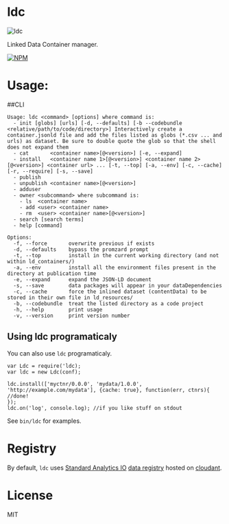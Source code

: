 ldc
====

![ldc](https://raw2.github.com/standard-analytics/ldc/master/logo.png)

Linked Data Container manager.

[![NPM](https://nodei.co/npm/ldc.png)](https://nodei.co/npm/ldc/)

Usage:
======

##CLI

    Usage: ldc <command> [options] where command is:
      - init [globs] [urls] [-d, --defaults] [-b --codebundle <relative/path/to/code/directory>] Interactively create a container.jsonld file and add the files listed as globs (*.csv ... and urls) as dataset. Be sure to double quote the glob so that the shell does not expand them
      - cat       <container name>[@<version>] [-e, --expand]
      - install   <container name 1>[@<version>] <container name 2>[@<version>] <container url> ... [-t, --top] [-a, --env] [-c, --cache] [-r, --require] [-s, --save]
      - publish
      - unpublish <container name>[@<version>]
      - adduser
      - owner <subcommand> where subcommand is:
        - ls  <container name>
        - add <user> <container name>
        - rm  <user> <container name>[@<version>]
      - search [search terms]
      - help [command]
    
    Options:
      -f, --force       overwrite previous if exists
      -d, --defaults    bypass the promzard prompt
      -t, --top         install in the current working directory (and not within ld_containers/)
      -a, --env         install all the environment files present in the directory at publication time
      -e, --expand      expand the JSON-LD document
      -s, --save        data packages will appear in your dataDependencies
      -c, --cache       force the inlined dataset (contentData) to be stored in their own file in ld_resources/
      -b, --codebundle  treat the listed directory as a code project
      -h, --help        print usage
      -v, --version     print version number


## Using ldc programaticaly

You can also use ```ldc``` programaticaly.

    var Ldc = require('ldc);
    var ldc = new Ldc(conf);
    
    ldc.install(['myctnr/0.0.0', 'mydata/1.0.0', 'http://example.com/mydata'], {cache: true}, function(err, ctnrs){
    //done!
    });
    ldc.on('log', console.log); //if you like stuff on stdout


See ```bin/ldc``` for examples.


Registry
========

By default, ```ldc``` uses [Standard Analytics IO](http://standardanalytics.io)
[data registry](https://github.com/standard-analytics/linked-data-registry)
hosted on [cloudant](https://sballesteros.cloudant.com).

License
=======

MIT
